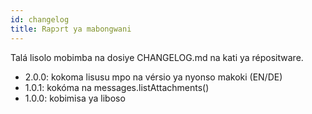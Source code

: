 ```yaml
---
id: changelog
title: Rapɔrt ya mabongwani
---
```


Talá lisolo mobimba na dosiye CHANGELOG.md na kati ya répositware.

- 2.0.0: kokoma lisusu mpo na vérsio ya nyonso makoki (EN/DE)
- 1.0.1: kokóma na messages.listAttachments()
- 1.0.0: kobimisa ya liboso
